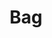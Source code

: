 ---
title: Bag
price: R80 000
limit: 1
logo: diamond-blue.png
large-logo: diamond-large.png
logo_size: 100

#benefits
passes: 1

exclusive:
    - Exclusive branding on delegate bag redemption voucher
    - Exclusive logo on eco-friendly delegate bag
    
sold_out: no
order: 90
---